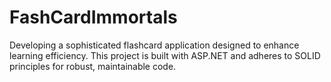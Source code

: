 # FashCardImmortals
 Developing a sophisticated flashcard application designed to enhance learning efficiency. This project is built with ASP.NET and adheres to SOLID principles for robust, maintainable code.
